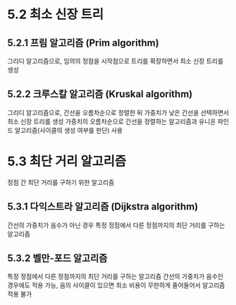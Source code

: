 # 5.2 최소 신장 트리
## 5.2.1 프림 알고리즘 (Prim algorithm)
그리디 알고리즘으로, 임의의 정점을 시작점으로 트리를 확장하면서 최소 신장 트리를 생성

## 5.2.2 크루스칼 알고리즘 (Kruskal algorithm)
그리디 알고리즘으로, 간선을 오름차순으로 정렬한 뒤 가중치가 낮은 간선을 선택하면서 최소 신장 트리를 생성
가중치의 오름차순으로 간선을 정렬하는 알고리즘과  유니온 파인드 알고리즘(사이클의 생성 여부를 판단) 사용

# 5.3 최단 거리 알고리즘
정점 간 최단 거리를 구하기 위한 알고리즘

## 5.3.1 다익스트라 알고리즘 (Dijkstra algorithm)
간선의 가중치가 음수가 아닌 경우 특정 정점에서 다른 정점까지의 최단 거리를 구하는 알고리즘

## 5.3.2 벨만-포드 알고리즘
특정 정점에서 다른 정점까지의 최단 거리를 구하는 알고리즘
간선의 가중치가 음수인 경우에도 적용 가능, 음의 사이클이 있으면 최소 비용이 무한하게 줄어들어서 알고리즘 적용 불가